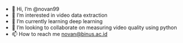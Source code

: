 - 👋 Hi, I’m @novan99
- 👀 I’m interested in video data extraction
- 🌱 I’m currently learning deep learning
- 💞️ I’m looking to collaborate on measuring video quality using python
- 📫 How to reach me novan@binus.ac.id

<!---
novan99/novan99 is a ✨ special ✨ repository because its `README.md` (this file) appears on your GitHub profile.
You can click the Preview link to take a look at your changes.
--->
